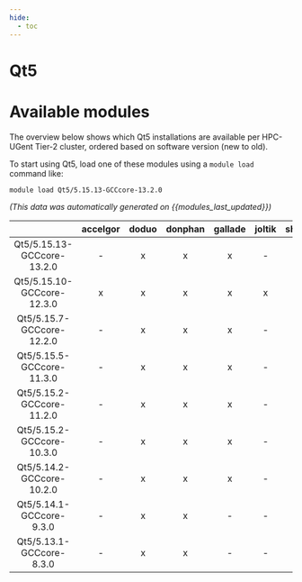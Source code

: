 ```yaml
---
hide:
  - toc
---
```


Qt5
===

# Available modules


The overview below shows which Qt5 installations are available per HPC-UGent Tier-2 cluster, ordered based on software version (new to old).

To start using Qt5, load one of these modules using a `module load` command like:

```shell
module load Qt5/5.15.13-GCCcore-13.2.0
```

*(This data was automatically generated on {{modules_last_updated}})*  

| |accelgor|doduo|donphan|gallade|joltik|shinx|skitty|
| :---: | :---: | :---: | :---: | :---: | :---: | :---: | :---: |
|Qt5/5.15.13-GCCcore-13.2.0|-|x|x|x|-|x|x|
|Qt5/5.15.10-GCCcore-12.3.0|x|x|x|x|x|x|x|
|Qt5/5.15.7-GCCcore-12.2.0|-|x|x|x|-|-|-|
|Qt5/5.15.5-GCCcore-11.3.0|-|x|x|x|-|-|-|
|Qt5/5.15.2-GCCcore-11.2.0|-|x|x|x|-|-|-|
|Qt5/5.15.2-GCCcore-10.3.0|-|x|x|x|-|-|-|
|Qt5/5.14.2-GCCcore-10.2.0|-|x|x|x|-|-|-|
|Qt5/5.14.1-GCCcore-9.3.0|-|x|x|-|-|-|-|
|Qt5/5.13.1-GCCcore-8.3.0|-|x|x|-|-|-|-|
